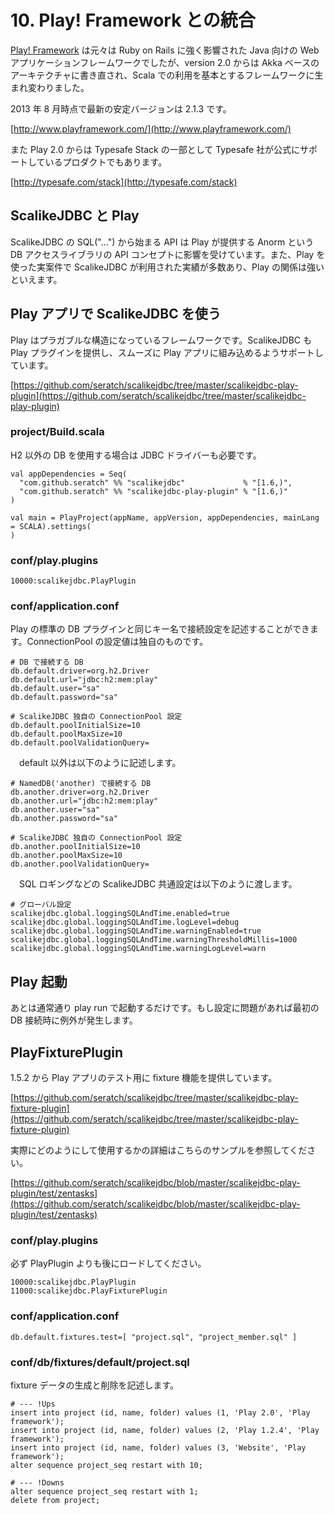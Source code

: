 # 10. Play! Framework との統合

[Play! Framework](http://www.playframework.com/) は元々は Ruby on Rails に強く影響された Java 向けの Web アプリケーションフレームワークでしたが、version 2.0 からは Akka ベースのアーキテクチャに書き直され、Scala での利用を基本とするフレームワークに生まれ変わりました。

2013 年 8 月時点で最新の安定バージョンは 2.1.3 です。

[http://www.playframework.com/](http://www.playframework.com/)

また Play 2.0 からは Typesafe Stack の一部として Typesafe 社が公式にサポートしているプロダクトでもあります。

[http://typesafe.com/stack](http://typesafe.com/stack)


## ScalikeJDBC と Play

ScalikeJDBC の SQL("...") から始まる API は Play が提供する Anorm という DB アクセスライブラリの API コンセプトに影響を受けています。また、Play を使った実案件で ScalikeJDBC が利用された実績が多数あり、Play の関係は強いといえます。


## Play アプリで ScalikeJDBC を使う

Play はプラガブルな構造になっているフレームワークです。ScalikeJDBC も Play プラグインを提供し、スムーズに Play アプリに組み込めるようサポートしています。

[https://github.com/seratch/scalikejdbc/tree/master/scalikejdbc-play-plugin](https://github.com/seratch/scalikejdbc/tree/master/scalikejdbc-play-plugin)

### project/Build.scala

H2 以外の DB を使用する場合は JDBC ドライバーも必要です。

    val appDependencies = Seq(
      "com.github.seratch" %% "scalikejdbc"             % "[1.6,)",
      "com.github.seratch" %% "scalikejdbc-play-plugin" % "[1.6,)"
    )

    val main = PlayProject(appName, appVersion, appDependencies, mainLang = SCALA).settings(
    )

### conf/play.plugins

    10000:scalikejdbc.PlayPlugin

### conf/application.conf

Play の標準の DB プラグインと同じキー名で接続設定を記述することができます。ConnectionPool の設定値は独自のものです。

    # DB で接続する DB
    db.default.driver=org.h2.Driver
    db.default.url="jdbc:h2:mem:play"
    db.default.user="sa"
    db.default.password="sa"

    # ScalikeJDBC 独自の ConnectionPool 設定
    db.default.poolInitialSize=10
    db.default.poolMaxSize=10
    db.default.poolValidationQuery=

　default 以外は以下のように記述します。

    # NamedDB('another) で接続する DB
    db.another.driver=org.h2.Driver
    db.another.url="jdbc:h2:mem:play"
    db.another.user="sa"
    db.another.password="sa"

    # ScalikeJDBC 独自の ConnectionPool 設定
    db.another.poolInitialSize=10
    db.another.poolMaxSize=10
    db.another.poolValidationQuery=

　SQL ロギングなどの ScalikeJDBC 共通設定は以下のように渡します。

    # グローバル設定
    scalikejdbc.global.loggingSQLAndTime.enabled=true
    scalikejdbc.global.loggingSQLAndTime.logLevel=debug
    scalikejdbc.global.loggingSQLAndTime.warningEnabled=true
    scalikejdbc.global.loggingSQLAndTime.warningThresholdMillis=1000
    scalikejdbc.global.loggingSQLAndTime.warningLogLevel=warn

## Play 起動

あとは通常通り play run で起動するだけです。もし設定に問題があれば最初の DB 接続時に例外が発生します。


## PlayFixturePlugin

1.5.2 から Play アプリのテスト用に fixture 機能を提供しています。

[https://github.com/seratch/scalikejdbc/tree/master/scalikejdbc-play-fixture-plugin](https://github.com/seratch/scalikejdbc/tree/master/scalikejdbc-play-fixture-plugin)

実際にどのようにして使用するかの詳細はこちらのサンプルを参照してください。

[https://github.com/seratch/scalikejdbc/blob/master/scalikejdbc-play-plugin/test/zentasks](https://github.com/seratch/scalikejdbc/blob/master/scalikejdbc-play-plugin/test/zentasks)

### conf/play.plugins

必ず PlayPlugin よりも後にロードしてください。

    10000:scalikejdbc.PlayPlugin
    11000:scalikejdbc.PlayFixturePlugin

### conf/application.conf

    db.default.fixtures.test=[ "project.sql", "project_member.sql" ]

### conf/db/fixtures/default/project.sql

fixture データの生成と削除を記述します。

    # --- !Ups
    insert into project (id, name, folder) values (1, 'Play 2.0', 'Play framework');
    insert into project (id, name, folder) values (2, 'Play 1.2.4', 'Play framework');
    insert into project (id, name, folder) values (3, 'Website', 'Play framework');
    alter sequence project_seq restart with 10;

    # --- !Downs
    alter sequence project_seq restart with 1;
    delete from project;
